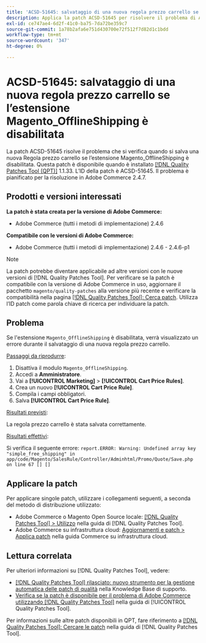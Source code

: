```yaml
---
title: 'ACSD-51645: salvataggio di una nuova regola prezzo carrello se l’estensione Magento_OfflineShipping è disabilitata'
description: Applica la patch ACSD-51645 per risolvere il problema di Adobe Commerce in cui si verifica un errore durante il salvataggio di una nuova Regola prezzo carrello se l’estensione Magento_OfflineShipping è disabilitata.
exl-id: ce747ae4-6d2f-41c0-ba75-7da72be359c7
source-git-commit: 1a78b2afa6e751d430700e72f512f7d82d1c1bdd
workflow-type: tm+mt
source-wordcount: '347'
ht-degree: 0%

---
```


# ACSD-51645: salvataggio di una nuova regola prezzo carrello se l’estensione Magento_OfflineShipping è disabilitata

La patch ACSD-51645 risolve il problema che si verifica quando si salva una nuova Regola prezzo carrello se l’estensione Magento_OfflineShipping è disabilitata. Questa patch è disponibile quando è installato [[!DNL Quality Patches Tool (QPT)]](https://experienceleague.adobe.com/it/docs/commerce-knowledge-base/kb/announcements/commerce-announcements/magento-quality-patches-released-new-tool-to-self-serve-quality-patches) 1.1.33. L’ID della patch è ACSD-51645. Il problema è pianificato per la risoluzione in Adobe Commerce 2.4.7.

## Prodotti e versioni interessati

**La patch è stata creata per la versione di Adobe Commerce:**

* Adobe Commerce (tutti i metodi di implementazione) 2.4.6

**Compatibile con le versioni di Adobe Commerce:**

* Adobe Commerce (tutti i metodi di implementazione) 2.4.6 - 2.4.6-p1

>[!NOTE]
>
>La patch potrebbe diventare applicabile ad altre versioni con le nuove versioni di [!DNL Quality Patches Tool]. Per verificare se la patch è compatibile con la versione di Adobe Commerce in uso, aggiornare il pacchetto `magento/quality-patches` alla versione più recente e verificare la compatibilità nella pagina [[!DNL Quality Patches Tool]: Cerca patch](<https://experienceleague.adobe.com/tools/commerce-quality-patches/index.html?lang=it>). Utilizza l’ID patch come parola chiave di ricerca per individuare la patch.

## Problema

Se l&#39;estensione `Magento_OfflineShipping` è disabilitata, verrà visualizzato un errore durante il salvataggio di una nuova regola prezzo carrello.

<u>Passaggi da riprodurre</u>:

1. Disattiva il modulo `Magento_OfflineShipping`.
1. Accedi a **Amministratore**.
1. Vai a **[!UICONTROL Marketing]** > **[!UICONTROL Cart Price Rules]**.
1. Crea un nuovo **[!UICONTROL Cart Price Rule]**.
1. Compila i campi obbligatori.
1. Salva **[!UICONTROL Cart Price Rule]**.

<u>Risultati previsti</u>:

La regola prezzo carrello è stata salvata correttamente.

<u>Risultati effettivi</u>:

Si verifica il seguente errore:
`report.ERROR: Warning: Undefined array key "simple_free_shipping" in app/code/Magento/SalesRule/Controller/Adminhtml/Promo/Quote/Save.php on line 67 [] []`

## Applicare la patch

Per applicare singole patch, utilizzare i collegamenti seguenti, a seconda del metodo di distribuzione utilizzato:

* Adobe Commerce o Magento Open Source locale: [[!DNL Quality Patches Tool] > Utilizzo](/help/tools/quality-patches-tool/usage.md) nella guida di [!DNL Quality Patches Tool].
* Adobe Commerce su infrastruttura cloud: [Aggiornamenti e patch > Applica patch](https://experienceleague.adobe.com/docs/commerce-cloud-service/user-guide/develop/upgrade/apply-patches.html?lang=it) nella guida Commerce su infrastruttura cloud.

## Lettura correlata

Per ulteriori informazioni su [!DNL Quality Patches Tool], vedere:

* [[!DNL Quality Patches Tool] rilasciato: nuovo strumento per la gestione automatica delle patch di qualità](https://experienceleague.adobe.com/it/docs/commerce-knowledge-base/kb/announcements/commerce-announcements/magento-quality-patches-released-new-tool-to-self-serve-quality-patches) nella Knowledge Base di supporto.
* [Verifica se la patch è disponibile per il problema di Adobe Commerce utilizzando  [!DNL Quality Patches Tool]](/help/tools/quality-patches-tool/patches-available-in-qpt/check-patch-for-magento-issue-with-magento-quality-patches.md) nella guida di [!UICONTROL Quality Patches Tool].


Per informazioni sulle altre patch disponibili in QPT, fare riferimento a [[!DNL Quality Patches Tool]: Cercare le patch](<https://experienceleague.adobe.com/tools/commerce-quality-patches/index.html?lang=it>) nella guida di [!DNL Quality Patches Tool].
